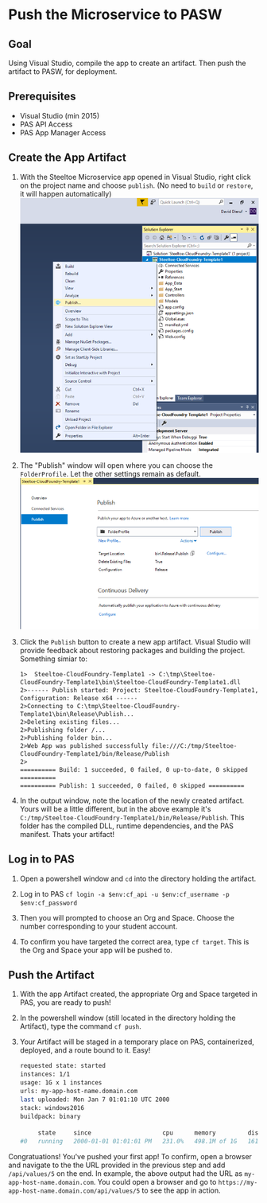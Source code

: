 # Push the Microservice to PASW

## Goal

Using Visual Studio, compile the app to create an artifact. Then push the artifact to PASW, for deployment.

## Prerequisites

- Visual Studio (min 2015)
- PAS API Access
- PAS App Manager Access

## Create the App Artifact

1. With the Steeltoe Microservice app opened in Visual Studio, right click on the project name and choose `publish`. (No need to `build` or `restore`, it will happen automatically)
     ![Publish Menu Option](a_Publish-Option.PNG)

1. The "Publish" window will open where you can choose the `FolderProfile`. Let the other settings remain as default.
     ![Folder Profile](a_Publish-window.PNG)

1. Click the `Publish` button to create a new app artifact. Visual Studio will provide feedback about restoring packages and building the project. Something simiar to:

     ```
     1>  Steeltoe-CloudFoundry-Template1 -> C:\tmp\Steeltoe-CloudFoundry-Template1\bin\Steeltoe-CloudFoundry-Template1.dll
     2>------ Publish started: Project: Steeltoe-CloudFoundry-Template1, Configuration: Release x64 ------
     2>Connecting to C:\tmp\Steeltoe-CloudFoundry-Template1\bin\Release\Publish...
     2>Deleting existing files...
     2>Publishing folder /...
     2>Publishing folder bin...
     2>Web App was published successfully file:///C:/tmp/Steeltoe-CloudFoundry-Template1/bin/Release/Publish
     2>
     ========== Build: 1 succeeded, 0 failed, 0 up-to-date, 0 skipped ==========
     ========== Publish: 1 succeeded, 0 failed, 0 skipped ==========
     ```

1. In the output window, note the location of the newly created artifact. Yours will be a little different, but in the above example it's `C:/tmp/Steeltoe-CloudFoundry-Template1/bin/Release/Publish`. This folder has the compiled DLL, runtime dependencies, and the PAS manifest. Thats your artifact!

## Log in to PAS

1. Open a powershell window and `cd` into the directory holding the artifact.

1. Log in to PAS `cf login -a $env:cf_api -u $env:cf_username -p $env:cf_password`

1. Then you will prompted to choose an Org and Space. Choose the number corresponding to your student account.

1. To confirm you have targeted the correct area, type `cf target`. This is the Org and Space your app will be pushed to.

## Push the Artifact

1. With the app Artifact created, the appropriate Org and Space targeted in PAS, you are ready to push!

1. In the powershell window (still located in the directory holding the Artifact), type the command `cf push`.

1. Your Artifact will be staged in a temporary place on PAS, containerized, deployed, and a route bound to it. Easy!

     ```bash
     requested state: started
     instances: 1/1
     usage: 1G x 1 instances
     urls: my-app-host-name.domain.com
     last uploaded: Mon Jan 7 01:01:10 UTC 2000
     stack: windows2016
     buildpack: binary

          state     since                    cpu      memory         disk           details
     #0   running   2000-01-01 01:01:01 PM   231.0%   498.1M of 1G   161.9M of 1G (10)
     ```

Congratuations! You've pushed your first app! To confirm, open a browser and navigate to the the URL provided in the previous step and add `/api/values/5` on the end. In example, the above output had the URL as `my-app-host-name.domain.com`. You could open a browser and go to `https://my-app-host-name.domain.com/api/values/5` to see the app in action.